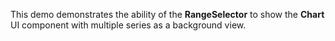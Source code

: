 This demo demonstrates the ability of&nbsp;the **RangeSelector** to&nbsp;show the **Chart** UI component with multiple series as&nbsp;a&nbsp;background view.